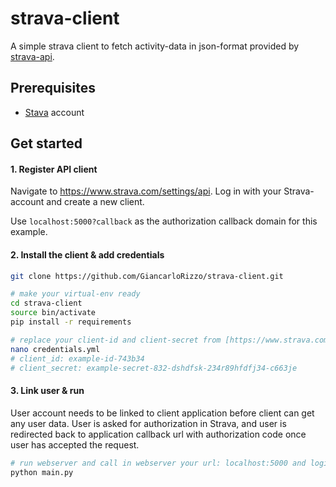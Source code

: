 # strava-client
A simple strava client to fetch activity-data in json-format provided by [strava-api](https://developers.strava.com/docs/reference/).

## Prerequisites
- [Stava](https://www.strava.com/) account

## Get started

#### 1. Register API client 
  
Navigate to https://www.strava.com/settings/api. Log in with your Strava-account and create a new client.

Use `localhost:5000?callback` as the authorization callback domain for this example.


#### 2. Install the client & add credentials

```bash
git clone https://github.com/GiancarloRizzo/strava-client.git

# make your virtual-env ready
cd strava-client
source bin/activate
pip install -r requirements

# replace your client-id and client-secret from [https://www.strava.com/settings/api](https://www.strava.com/settings/api) in credentials.yml:
nano credentials.yml
# client_id: example-id-743b34
# client_secret: example-secret-832-dshdfsk-234r89hfdfj34-c663je
```

#### 3. Link user & run

User account needs to be linked to client application before client can get any user data. User is asked for authorization 
in Strava, and user is redirected back to application callback url with authorization code once user has accepted the request.

```bash
# run webserver and call in webserver your url: localhost:5000 and login with your strava-login-credentials
python main.py
```
